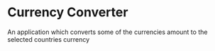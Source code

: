 # Currency Converter
 An application which converts some of the currencies amount to the selected countries currency
